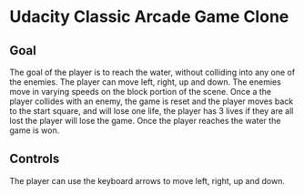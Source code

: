 # Udacity Classic Arcade Game Clone

## Goal
The goal of the player is to reach the water, without colliding into any one of the enemies. The player can move left, right, up and down. The enemies move in varying speeds on the block portion of the scene. Once a the player collides with an enemy, the game is reset and the player moves back to the start square, and will lose one life, the player has 3 lives if they are all lost the player will lose the game. Once the player reaches the water the game is won.

## Controls
The player can use the keyboard arrows to move left, right, up and down.
